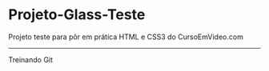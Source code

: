 # Projeto-Glass-Teste
 Projeto teste para pôr em prática HTML e CSS3 do CursoEmVideo.com <hr>
 Treinando Git

